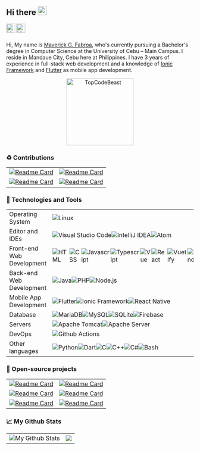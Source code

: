 ## Hi there <img src="https://media.giphy.com/media/hvRJCLFzcasrR4ia7z/giphy.gif" width="24px">

<p>
  <a href="https://facebook.com/mavyfaby">
    <img align="left" alt="Maverick's Facebook" width="24px" src="https://raw.githubusercontent.com/peterthehan/peterthehan/master/assets/facebook.svg" />
  </a>
  <a href="https://www.linkedin.com/in/mavyfaby/">
    <img align="left" alt="Maverick's LinkedIn" width="24px" src="https://raw.githubusercontent.com/peterthehan/peterthehan/master/assets/linkedin.svg" />
  </a>
</p>

<br />
<br />

Hi, My name is [Maverick G. Fabroa](https://mavyfaby.me), who's currently pursuing a Bachelor's degree in Computer Science at the University of Cebu – Main Campus.
I reside in Mandaue City, Cebu here at Philippines. I have 3 years of experience in full-stack web development and a knowledge of [Ionic Framework](https://ionicframework.com/) and [Flutter](https://flutter.dev/) as mobile app development.

<p align="center"><img height="180em" src="https://github-profile-summary-cards.vercel.app/api/cards/profile-details?username=mavyfaby&theme=github_dark" alt="TopCodeBeast" align = "center"/></p>

### ♻️ Contributions

| | |
| - | - |
| [![Readme Card](https://github-readme-stats.vercel.app/api/pin/?username=flutternetwork&repo=WiFiFlutter&show_owner=true&theme=github_dark&hide_border=true)](https://github.com/alternadom/WiFiFlutter) | [![Readme Card](https://github-readme-stats.vercel.app/api/pin/?username=DanSnow&repo=vue-recaptcha&show_owner=true&theme=github_dark&hide_border=true)](https://github.com/DanSnow/vue-recaptcha) |
| [![Readme Card](https://github-readme-stats.vercel.app/api/pin/?username=westdabestdb&repo=bubble_bottom_bar&show_owner=true&theme=github_dark&hide_border=true)](https://github.com/westdabestdb/bubble_bottom_bar) | [![Readme Card](https://github-readme-stats.vercel.app/api/pin/?username=CodingTrain&repo=website&show_owner=true&theme=github_dark&hide_border=true)](https://github.com/CodingTrain/website)

### 🔧 Technologies and Tools

|||
|---|---|
| Operating System | <div style="display: flex">   <img alt="Linux" src="https://img.shields.io/badge/linux-%23.svg?style=for-the-badge&logo=linux&logoColor=white&color=212121" /> </div> |
| Editor and IDEs | <div style="display: flex">   <img alt="Visual Studio Code" src="https://img.shields.io/badge/Visual_Studio_Code-%23.svg?style=for-the-badge&logo=visualstudiocode&logoColor=0078d7&color=212121" />   <img alt="IntelliJ IDEA" src="https://img.shields.io/badge/IntelliJ_IDEA-%23.svg?style=for-the-badge&logo=intellijidea&logoColor=ec2861&color=212121" />   <img alt="Atom" src="https://img.shields.io/badge/Atom-%23.svg?style=for-the-badge&logo=atom&logoColor=a6999C&color=212121" /> </div> |
| Front-end Web Development | <div style="display: flex">   <img alt="HTML" src="https://img.shields.io/badge/HTML-%23.svg?style=for-the-badge&logo=html5&logoColor=e34c26&color=212121" />   <img alt="CSS" src="https://img.shields.io/badge/CSS-%23.svg?style=for-the-badge&logo=css3&logoColor=31a6ff&color=212121" />   <img alt="Javascript" src="https://img.shields.io/badge/JavaScript-%23.svg?style=for-the-badge&logo=javascript&logoColor=f0db4f&color=212121" />   <img alt="Typescript" src="https://img.shields.io/badge/Typescript-%23.svg?style=for-the-badge&logo=typescript&logoColor=5794f6&color=212121" />   <img alt="Vue" src="https://img.shields.io/badge/Vue-%23.svg?style=for-the-badge&logo=vue.js&logoColor=52c893&color=212121" />   <img alt="React" src="https://img.shields.io/badge/React-%23.svg?style=for-the-badge&logo=react&logoColor=61dbfb&color=212121" />   <img alt="Vuetify" src="https://img.shields.io/badge/Vuetify-%23.svg?style=for-the-badge&logo=vuetify&logoColor=8ac4ff&color=212121" />   <img alt="Tailwind" src="https://img.shields.io/badge/Tailwind-%23.svg?style=for-the-badge&logo=tailwindcss&logoColor=5cbbf8&color=212121" />   <img alt="Vite" src="https://img.shields.io/badge/Vite-%23.svg?style=for-the-badge&logo=vite&logoColor=906cff&color=212121" />   <img alt="Webpack" src="https://img.shields.io/badge/Webpack-%23.svg?style=for-the-badge&logo=webpack&logoColor=8dd6f9&color=212121" /> </div> |
| Back-end Web Development | <div style="display: flex">   <img alt="Java" src="https://img.shields.io/badge/Java-%23.svg?style=for-the-badge&logo=java&logoColor=f89820&color=212121" />   <img alt="PHP" src="https://img.shields.io/badge/PHP-%23.svg?style=for-the-badge&logo=php&logoColor=31a6ff&color=212121" />   <img alt="Node.js" src="https://img.shields.io/badge/Node.js-%23.svg?style=for-the-badge&logo=node.js&logoColor=6cc24a&color=212121" /> </div> |
| Mobile App Development | <div style="display: flex;">   <img alt="Flutter" src="https://img.shields.io/badge/Flutter-%23.svg?style=for-the-badge&logo=flutter&logoColor=79b4f6&color=212121" />   <img alt="Ionic Framework" src="https://img.shields.io/badge/Ionic_Framework-%23.svg?style=for-the-badge&logo=ionic&logoColor=5479ff&color=212121" />   <img alt="React Native" src="https://img.shields.io/badge/React_Native-%23.svg?style=for-the-badge&logo=react&logoColor=61DBFB&color=212121" /> </div> |
| Database | <div style="display: flex;">     <img alt="MariaDB" src="https://img.shields.io/badge/MariaDB-%23.svg?style=for-the-badge&logo=mariadb&logoColor=00758f&color=212121" />     <img alt="MySQL" src="https://img.shields.io/badge/MySQL-%23.svg?style=for-the-badge&logo=mysql&logoColor=4479A1&color=212121" />     <img alt="SQLite" src="https://img.shields.io/badge/SQLite-%23.svg?style=for-the-badge&logo=sqlite&logoColor=104b67&color=212121" />     <img alt="Firebase" src="https://img.shields.io/badge/Firebase-%23.svg?style=for-the-badge&logo=firebase&logoColor=ffca28&color=212121" /> </div> |
| Servers | <div style="display: flex;">   <img alt="Apache Tomcat" src="https://img.shields.io/badge/Tomcat-%23.svg?style=for-the-badge&logo=apachetomcat&logoColor=cca717&color=212121" />   <img alt="Apache Server" src="https://img.shields.io/badge/Apache_Server-%23.svg?style=for-the-badge&logo=apache&logoColor=a22160&color=212121" /> </div> |
| DevOps | <div style="display: flex;">   <img alt="Github Actions" src="https://img.shields.io/badge/Github_Actions-%23.svg?style=for-the-badge&logo=githubactions&logoColor=2088FF&color=212121" /> </div> |
| Other languages | <div style="display: flex;">   <img alt="Python" src="https://img.shields.io/badge/Python-%23.svg?style=for-the-badge&logo=python&logoColor=3776AB&color=212121" />   <img alt="Dart" src="https://img.shields.io/badge/Dart-%23.svg?style=for-the-badge&logo=dart&logoColor=31a6ff&color=212121" />       <img alt="C" src="https://img.shields.io/badge/C-%23.svg?style=for-the-badge&logo=c&logoColor=6468bf&color=212121" />   <img alt="C++" src="https://img.shields.io/badge/C++-%23.svg?style=for-the-badge&logo=cplusplus&logoColor=387dcd&color=212121" />   <img alt="C#" src="https://img.shields.io/badge/C%23-%23.svg?style=for-the-badge&logo=csharp&logoColor=a273dd&color=212121" />     <img alt="Bash" src="https://img.shields.io/badge/Bash-%23.svg?style=for-the-badge&logo=gnu-bash&logoColor=4EAA25&color=212121" />   </div> |

### 📖 Open-source projects

| | |
| - | - |
| [![Readme Card](https://github-readme-stats.vercel.app/api/pin/?username=mavyfaby&repo=bezier-curve&theme=github_dark&hide_border=true)](https://github.com/mavyfaby/bezier-curve) | [![Readme Card](https://github-readme-stats.vercel.app/api/pin/?username=mavyfaby&repo=twosday&theme=github_dark&hide_border=true)](https://github.com/mavyfaby/twosday)
| [![Readme Card](https://github-readme-stats.vercel.app/api/pin/?username=mavyfaby&repo=pldt-home-data-viewer&theme=github_dark&hide_border=true)](https://github.com/mavyfaby/pldt-home-data-viewer) | [![Readme Card](https://github-readme-stats.vercel.app/api/pin/?username=mavyfaby&repo=simple-calculator&theme=github_dark&hide_border=true)](https://github.com/mavyfaby/simple-calculator)
| [![Readme Card](https://github-readme-stats.vercel.app/api/pin/?username=mavyfaby&repo=student-data-entry&theme=github_dark&hide_border=true)](https://github.com/mavyfaby/student-data-entry) | [![Readme Card](https://github-readme-stats.vercel.app/api/pin/?username=mavyfaby&repo=covid-ph-tracker&theme=github_dark&hide_border=true)](https://github.com/mavyfaby/covid-ph-tracker)

### 📈 My Github Stats

|||
|-|-|
| <img src="https://github-readme-stats.vercel.app/api?username=mavyfaby&show_icons=true&theme=github_dark&hide_border=true" alt="My Github Stats" /> | <img src="https://github-readme-stats.vercel.app/api/top-langs/?username=mavyfaby&title_color=ffffff&text_color=c9cacc&&theme=github_dark&hide_border=true&langs_count=4&layout=compact" /> |



<!--
**mavyfaby/mavyfaby** is a ✨ _special_ ✨ repository because its `README.md` (this file) appears on your GitHub profile.

Here are some ideas to get you started:

- 🔭 I’m currently working on ...
- 🌱 I’m currently learning ...
- 👯 I’m looking to collaborate on ...
- 🤔 I’m looking for help with ...
- 💬 Ask me about ...
- 📫 How to reach me: ...
- 😄 Pronouns: ...
- ⚡ Fun fact: ...
-->
